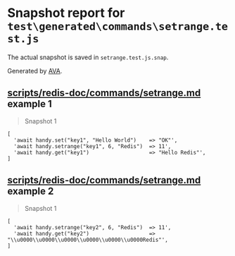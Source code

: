 # Snapshot report for `test\generated\commands\setrange.test.js`

The actual snapshot is saved in `setrange.test.js.snap`.

Generated by [AVA](https://ava.li).

## [scripts/redis-doc/commands/setrange.md](../../../../scripts/redis-doc/commands/setrange.md) example 1

> Snapshot 1

    [
      'await handy.set("key1", "Hello World")    => "OK"',
      'await handy.setrange("key1", 6, "Redis")  => 11',
      'await handy.get("key1")                   => "Hello Redis"',
    ]

## [scripts/redis-doc/commands/setrange.md](../../../../scripts/redis-doc/commands/setrange.md) example 2

> Snapshot 1

    [
      'await handy.setrange("key2", 6, "Redis")  => 11',
      'await handy.get("key2")                   => "\\u0000\\u0000\\u0000\\u0000\\u0000\\u0000Redis"',
    ]
